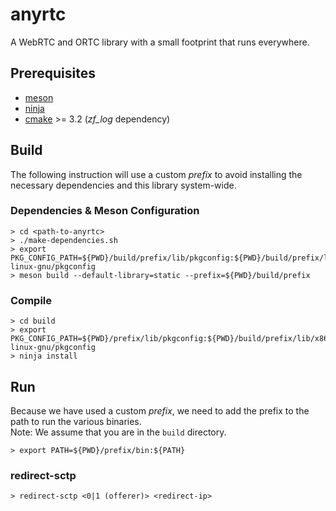 # anyrtc

A WebRTC and ORTC library with a small footprint that runs everywhere.

## Prerequisites

* [meson](https://github.com/mesonbuild/meson)
* [ninja](https://ninja-build.org)
* [cmake](https://cmake.org) >= 3.2 (*zf_log* dependency)

## Build

The following instruction will use a custom *prefix* to avoid installing
the necessary dependencies and this library system-wide.

### Dependencies & Meson Configuration

```
> cd <path-to-anyrtc>
> ./make-dependencies.sh
> export PKG_CONFIG_PATH=${PWD}/build/prefix/lib/pkgconfig:${PWD}/build/prefix/lib/x86_64-linux-gnu/pkgconfig
> meson build --default-library=static --prefix=${PWD}/build/prefix
```

### Compile

```
> cd build
> export PKG_CONFIG_PATH=${PWD}/prefix/lib/pkgconfig:${PWD}/build/prefix/lib/x86_64-linux-gnu/pkgconfig
> ninja install
```

## Run

Because we have used a custom *prefix*, we need to add the prefix to the
path to run the various binaries.  
Note: We assume that you are in the `build` directory.

```
> export PATH=${PWD}/prefix/bin:${PATH}
```

### redirect-sctp

```
> redirect-sctp <0|1 (offerer)> <redirect-ip>
```
